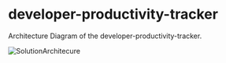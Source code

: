 # developer-productivity-tracker

Architecture Diagram of the developer-productivity-tracker.

![SolutionArchitecure](https://github.com/user-attachments/assets/604c278c-aefd-4832-a676-d7f7518159f3)

